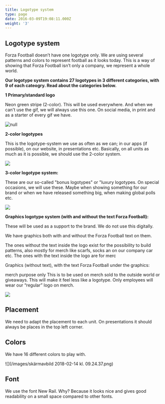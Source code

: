 ```yaml
---
title: Logotype system
type: page
date: 2016-03-09T19:08:11.000Z
weight: '3'
---
```

## Logotype system

Forza Football doesn’t have one logotype only. We are using several patterns and colors to represent football as it looks today. This is a way of showing that Forza Football isn’t only a company, we represent a whole world.  

**Our logotype system contains 27 logotypes in 3 different categories, with 9 of each cateogry. Read about the categories below.**

**1 Primary/standard logo**  

Neon green stripe (2-color). This will be used everywhere. And when we can't use the gif, we will always use this one. On social media, in print and as a starter of every gif we have. 

![null](/img/2coloursneongreen03.jpg)

**2-color logotypes**

This is the logotype-system we use as often as we can; in our apps (if possible), on our website, in presentations etc. Basically, on all units as much as it is possible, we should use the 2-color system. 

![](/images/2colours_small.gif)

**3-color logotype system:**

These are our so-called "bonus logotypes" or "luxury logotypes. On special occasions, we will use these. Maybe when showing something for our brand or when we have released something big, when making global polls etc. 



![](/images/3colours_small.gif)

**Graphics logotype system (with and without the text Forza Football):**

These will be used as a support to the brand. We do not use this digitally. 

We have graphics both with and without the Forza Football text on them. 

The ones without the text inside the logo exist for the possibility to build patterns, also mostly for merch like scarfs, socks an on our company car etc. The ones with the text inside the logo are for merc

Graphics (without text), with the text Forza Football under the graphics: 

merch purpose only
This is to be used on merch sold to the outside world or giveaways. This will make it feel less like a logotype. Only employees will wear our “regular” logo on merch. 



![](/images/graphics_small.gif)

## Placement

We need to adapt the placement to each unit. On presentations it should always be places in the top left corner.

## Colors

We have 16 different colors to play with. 

![](/images/skärmavbild 2018-02-14 kl. 09.24.37.png)

## Font

We use the font New Rail. Why? Because it looks nice and gives good readability on a small space compared to other fonts.
